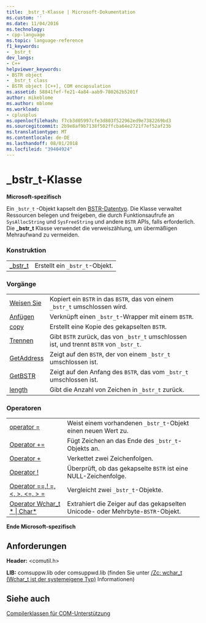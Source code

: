 ```yaml
---
title: _bstr_t-Klasse | Microsoft-Dokumentation
ms.custom: ''
ms.date: 11/04/2016
ms.technology:
- cpp-language
ms.topic: language-reference
f1_keywords:
- _bstr_t
dev_langs:
- C++
helpviewer_keywords:
- BSTR object
- _bstr_t class
- BSTR object [C++], COM encapsulation
ms.assetid: 58841fef-fe21-4a84-aab9-780262b5201f
author: mikeblome
ms.author: mblome
ms.workload:
- cplusplus
ms.openlocfilehash: f7cb3d05997cfe3d803f522962ed9e7382269bd3
ms.sourcegitcommit: 2b9e8af9b7138f502ffcba64e2721f7ef52af23b
ms.translationtype: MT
ms.contentlocale: de-DE
ms.lasthandoff: 08/01/2018
ms.locfileid: "39404924"
---
```

# <a name="bstrt-class"></a>_bstr_t-Klasse
**Microsoft-spezifisch**  
  
 Ein `_bstr_t` -Objekt kapselt den [BSTR-Datentyp](http://msdn.microsoft.com/1b2d7d2c-47af-4389-a6b6-b01b7e915228). Die Klasse verwaltet Ressourcen belegen und freigeben, die durch Funktionsaufrufe an `SysAllocString` und `SysFreeString` und andere `BSTR` APIs, falls erforderlich. Die **_bstr_t** Klasse verwendet die verweiszählung, um übermäßigen Mehraufwand zu vermeiden.  
  
### <a name="construction"></a>Konstruktion  
  
|||  
|-|-|  
|[_bstr_t](../cpp/bstr-t-bstr-t.md)|Erstellt ein `_bstr_t`-Objekt.|  
  
### <a name="operations"></a>Vorgänge  
  
|||  
|-|-|  
|[Weisen Sie](../cpp/bstr-t-assign.md)|Kopiert ein `BSTR` in das `BSTR`, das von einem `_bstr_t` umschlossen wird.|  
|[Anfügen](../cpp/bstr-t-attach.md)|Verknüpft einen `_bstr_t`-Wrapper mit einem `BSTR`.|  
|[copy](../cpp/bstr-t-copy.md)|Erstellt eine Kopie des gekapselten `BSTR`.|  
|[Trennen](../cpp/bstr-t-detach.md)|Gibt `BSTR` zurück, das von `_bstr_t` umschlossen ist, und trennt `BSTR` von `_bstr_t`.|  
|[GetAddress](../cpp/bstr-t-getaddress.md)|Zeigt auf den `BSTR`, der von einem `_bstr_t` umschlossen ist.|  
|[GetBSTR](../cpp/bstr-t-getbstr.md)|Zeigt auf den Anfang des `BSTR`, das vom `_bstr_t` umschlossen ist.|  
|[length](../cpp/bstr-t-length.md)|Gibt die Anzahl von Zeichen in `_bstr_t` zurück.|  
  
### <a name="operators"></a>Operatoren  
  
|||  
|-|-|  
|[operator =](../cpp/bstr-t-operator-equal.md)|Weist einem vorhandenen `_bstr_t`-Objekt einen neuen Wert zu.|  
|[Operator +=](../cpp/bstr-t-operator-add-equal-plus.md)|Fügt Zeichen an das Ende des `_bstr_t`-Objekts an.|  
|[Operator +](../cpp/bstr-t-operator-add-equal-plus.md)|Verkettet zwei Zeichenfolgen.|  
|[Operator !](../cpp/bstr-t-operator-logical-not.md)|Überprüft, ob das gekapselte `BSTR` ist eine NULL-Zeichenfolge.|  
|[Operator ==,! =, \<, >, \<=, > =](../cpp/bstr-t-relational-operators.md)|Vergleicht zwei `_bstr_t`-Objekte.|  
|[Operator Wchar_t * &#124; Char\*](../cpp/bstr-t-wchar-t-star-bstr-t-char-star.md)|Extrahiert die Zeiger auf das gekapselten Unicode- oder Mehrbyte-`BSTR`-Objekt.|  
  
**Ende Microsoft-spezifisch**  
  
## <a name="requirements"></a>Anforderungen  
 **Header:** \<comutil.h>  
  
 **LIB:** comsuppw.lib oder comsuppwd.lib (finden Sie unter [/Zc: wchar_t (Wchar_t ist der systemeigene Typ)](../build/reference/zc-wchar-t-wchar-t-is-native-type.md) Informationen)  
  
## <a name="see-also"></a>Siehe auch  
 [Compilerklassen für COM-Unterstützung](../cpp/compiler-com-support-classes.md)